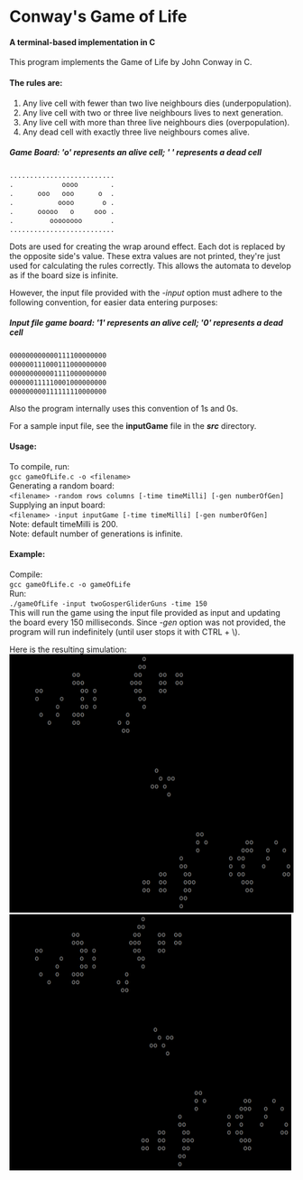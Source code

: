 # Conway's Game of Life
#### A terminal-based implementation in C

This program implements the Game of Life by John Conway in C.
#### The rules are:
1. Any live cell with fewer than two live neighbours dies 
   (underpopulation).
2. Any live cell with two or three live neighbours lives to next 
   generation.
3. Any live cell with more than three live neighbours dies 
   (overpopulation).
4. Any dead cell with exactly three live neighbours comes alive.

##### Game Board: 'o' represents an alive cell; ' ' represents a dead cell
```text
..........................
.            oooo        .
.      ooo   ooo      o  .
.           oooo       o .
.      ooooo   o     ooo .
.         oooooooo       .
..........................
```

Dots are used for creating the wrap around effect. Each dot is replaced by the opposite side's value. These extra values are not printed, they're just used for calculating the rules correctly. This allows the automata to develop as if the board size is infinite.

However, the input file provided with the *-input* option must adhere to the following convention, for easier data entering purposes:

##### Input file game board: '1' represents an alive cell; '0' represents a dead cell
```text
000000000000111100000000
000000111000111000000000
000000000001111000000000
000000111110001000000000
000000000111111110000000
```

Also the program internally uses this convention of 1s and 0s.

For a sample input file, see the **inputGame** file in the **_src_** directory.

#### Usage:
To compile, run:<br>
  `gcc gameOfLife.c -o <filename>`<br>
Generating a random board:<br>
  `<filename> -random rows columns [-time timeMilli] [-gen numberOfGen]`<br>
Supplying an input board:<br>
  `<filename> -input inputGame [-time timeMilli] [-gen numberOfGen]`<br>
Note: default timeMilli is 200.<br>
Note: default number of generations is infinite.

#### Example:
Compile: <br>
  `gcc gameOfLife.c -o gameOfLife`<br>
Run: <br>
  `./gameOfLife -input twoGosperGliderGuns -time 150`<br>
This will run the game using the input file provided as input and updating the board every 150 milliseconds. Since *-gen* option was not provided, the program will run indefinitely (until user stops it with CTRL + \\).

Here is the resulting simulation:<br>
![Two Gosper Glider Guns](https://github.com/bluekeybo/GameOfLife/blob/master/media/twoGosperGliderGuns.gif)
<img src="https://github.com/bluekeybo/GameOfLife/blob/master/media/twoGosperGliderGuns.gif" alt="Two Gosper Glider Guns" width="500"/>